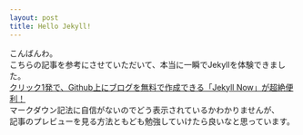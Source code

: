 ```yaml
---
layout: post
title: Hello Jekyll!
---
```


こんばんわ。  
こちらの記事を参考にさせていただいて、本当に一瞬でJekyllを体験できました。  
[クリック1発で、Github上にブログを無料で作成できる「Jekyll Now」が超絶便利！](http://plus.appgiga.jp/masatolan/2015/01/13/55047/ "クリック1発で、Github上にブログを無料で作成できる「Jekyll Now」が超絶便利！")  
マークダウン記法に自信がないのでどう表示されているかわかりませんが、  
記事のプレビューを見る方法ともども勉強していけたら良いなと思っています。  
